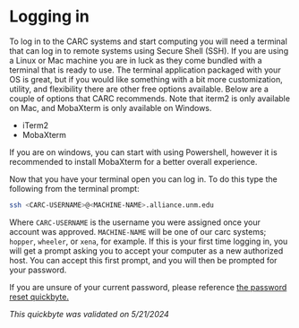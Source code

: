 # Logging in

To log in to the CARC systems and start computing you will need a terminal that can log in to remote systems using Secure Shell (SSH). If you are using a Linux or Mac machine you are in luck as they come bundled with a terminal that is ready to use. The terminal application packaged with your OS is great, but if you would like something with a bit more customization, utility, and flexibility there are other free options available. Below are a couple of options that CARC recommends. Note that iterm2 is only available on Mac, and MobaXterm is only available on Windows.


* iTerm2
* MobaXterm


If you are on windows, you can start with using Powershell, however it is recommended to install MobaXterm for a better overall experience.


Now that you have your terminal open you can log in. To do this type the following from the terminal prompt:

```bash
ssh <CARC-USERNAME>@<MACHINE-NAME>.alliance.unm.edu
```

Where `CARC-USERNAME` is the username you were assigned once your account was approved. `MACHINE-NAME` will be one of our carc systems; `hopper`, `wheeler`, or `xena`, for example. If this is your first time logging in, you will get a prompt asking you to accept your computer as a new authorized host. You can accept this first prompt, and you will then be prompted for your password. 

If you are unsure of your current password, please reference [the password reset quickbyte.](password_reset.md)


*This quickbyte was validated on 5/21/2024*
